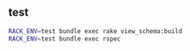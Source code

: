 ## test
```bash
RACK_ENV=test bundle exec rake view_schema:build
RACK_ENV=test bundle exec rspec
```

